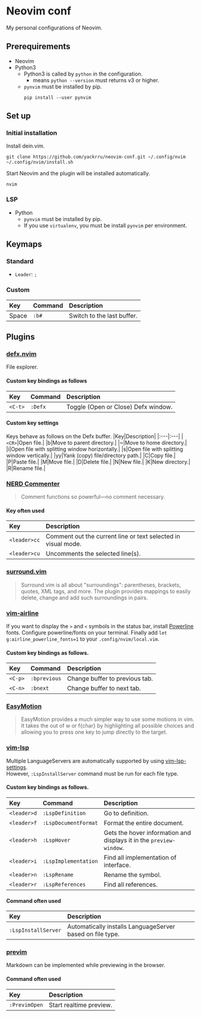 # Neovim conf
My personal configurations of Neovim.

## Prerequirements
- Neovim
- Python3
  - Python3 is called by `python` in the configuration.
    - means `python --version` must returns v3 or higher.
  - `pynvim` must be installed by pip.
     ```
     pip install --user pynvim
     ```

## Set up
### Initial installation
Install dein.vim.
```
git clone https://github.com/yackrru/neovim-conf.git ~/.config/nvim
~/.config/nvim/install.sh
```
Start Neovim and the plugin will be installed automatically.
```
nvim
```

### LSP
- Python
  - `pynvim` must be installed by pip.
  - If you use `virtualenv`, you must be install `pynvim` per environment.

## Keymaps
### Standard
- `Leader`: `;`
### Custom
|Key|Command|Description|
|:---|:---|:---|
|Space|`:b#`|Switch to the last buffer.|

## Plugins

### [defx.nvim](https://github.com/Shougo/defx.nvim)
File explorer.
#### Custom key bindings as follows
|Key|Command|Description|
|:---|:---|:---|
|`<C-t>`|`:Defx`|Toggle (Open or Close) Defx window.|
#### Custom key settings
Keys behave as follows on the Defx buffer.
|Key|Description|
|:---|:---|
|`<CR>`|Open file.|
|b|Move to parent directory.|
|~|Move to home directory.|
|i|Open file with splitting window horizontally.|
|s|Open file with splitting window vertically.|
|yy|Yank (copy) file/directory path.|
|C|Copy file.|
|P|Paste file.|
|M|Move file.|
|D|Delete file.|
|N|New file.|
|K|New directory.|
|R|Rename file.|

### [NERD Commenter](https://github.com/preservim/nerdcommenter)
>Comment functions so powerful—no comment necessary.
#### Key often used
|Key|Description|
|:---|:---|
|`<leader>cc`|Comment out the current line or text selected in visual mode.|
|`<leader>cu`|Uncomments the selected line(s).|

### [surround.vim](https://github.com/tpope/vim-surround)
>Surround.vim is all about "surroundings": parentheses, brackets, quotes, XML tags, and more.
The plugin provides mappings to easily delete, change and add such surroundings in pairs.

### [vim-airline](https://github.com/vim-airline/vim-airline)
If you want to display the `>` and `<` symbols in the status bar, install [Powerline](https://github.com/powerline/fonts#quick-installation) fonts.
Configure powerline/fonts on your terminal.
Finally add `let g:airline_powerline_fonts=1` to your `.config/nvim/local.vim`.
#### Custom key bindings as follows.
|Key|Command|Description|
|:---|:---|:---|
|`<C-p>`|`:bprevious`|Change buffer to previous tab.|
|`<C-n>`|`:bnext`|Change buffer to next tab.|

### [EasyMotion](https://github.com/easymotion/vim-easymotion)
>EasyMotion provides a much simpler way to use some motions in vim. It takes the <number> out of <number>w or <number>f{char} by highlighting all possible choices and allowing you to press one key to jump directly to the target.

### [vim-lsp](https://github.com/prabirshrestha/vim-lsp)
Multiple LanguageServers are automatically supported by using [vim-lsp-settings](https://github.com/mattn/vim-lsp-settings).  
However, `:LspInstallServer` command must be run for each file type.
#### Custom key bindings as follows.
|Key|Command|Description|
|:---|:---|:---|
|`<leader>d`|`:LspDefinition`|Go to definition.|
|`<leader>f`|`:LspDocumentFormat`|Format the entire document.|
|`<leader>h`|`:LspHover`|Gets the hover information and displays it in the `preview-window`.|
|`<leader>i`|`:LspImplementation`|Find all implementation of interface.|
|`<leader>n`|`:LspRename`|Rename the symbol.|
|`<leader>r`|`:LspReferences`|Find all references.|
#### Command often used
|Key|Description|
|:---|:---|
|`:LspInstallServer`|Automatically installs LanguageServer based on file type.|

### [previm](https://github.com/previm/previm)
Markdown can be implemented while previewing in the browser.
#### Command often used
|Key|Description|
|:---|:---|
|`:PrevimOpen`|Start realtime preview.|
